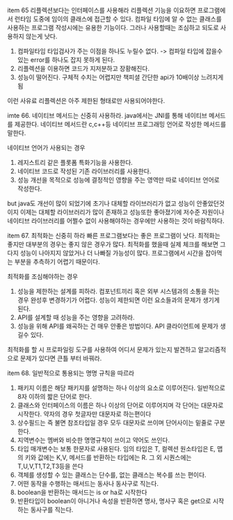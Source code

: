 item 65 리플렉션보다는 인터페이스를 사용해라
리플렉션 기능을 이요하면 프로그램에서 런타임 도중에 임이의 클래스에 접근할 수 있다.
컴파일 타임에 알 수 없는 클래스를 사용하는 프로그램 작성시에는 유용한 기능이다.
그러나 사용할때는 조심하고 되도로 사용하지 않는게 낫다.

1. 컴파일타임 타입검사가 주는 이점을 하나도 누릴수 없다. -> 컴파일 타입에 잡을수 있는 error를 하나도 잡지 못하게 된다.
2. 리플렉션을 이용하면 코드가 지저분하고 장황해진다.
3. 성능이 떨어진다. 구체적 수치는 어렵지만 책피셜 간단한 api가 10배이상 느려지게 됨

이런 사유료 리플렉션은 아주 제한된 형태로만 사용되어야한다.

imte 66. 네이티브 메서드는 신중히 사용하라.
java에서는 JNI를 통해 네이티브 메서드를 제공한다. 
네이티브 메서드란 c,c++등 네이티브 프로그래밍 언어로 작성한 메서드를 말한다.

네이티브 언어가 사용되는 경우
1. 레지스트리 같은 플롯폼 특화기능을 사용한다.
2. 네이티브 코드로 작성된 기존 라이브러리를 사용한다.
3. 성능 개선을 목적으로 성능에 결정적인 영향을 주는 영역만 따로 네이티브 언어로 작성한다.
 

but 
java도 개선이 많이 되었기에 초기나 대체할 라이브러리가 없고 성능이 안좋았던것이지
이제는 대체할 라이브러리가 많이 존재하고 성능또한 좋아졌기에 
저수준 자원이나 네이티브 라이브러리를 어쩔수 없이 사용해야하는 경우에만 사용하는 것이 바람직하다.

item 67. 최적화는 신중히 하라
빠른 프로그램보다는 좋은 프로그램이 낫다.
최적화는 좋지만 대부분의 경우는 좋지 않은 경우가 많다. 최적화를 했을때
실제 체크를 해보면 그다지 성능이 나아지지 않았거나 더 나빠질 가능성이 많다.
프로그램에서 시간을 잡아먹는 부분을 추측하기 어렵기 때문이다.

최적화를 조심해야하는 경우
1. 성능을 제한하는 설계를 피하라.
컴포넌트끼리 혹은 외부 시스템과의 소통을 하는 경우 완성후 변경하기가 어렵다.
성능이 제한되면 이런 요소들과의 문제가 생기게 된다.
2. API를 설계할 때 성능을 주는 영향을 고려하라.
3. 성능을 위해 API를 왜곡하는 건 매우 안좋은 방법이다.
API 클라이언트에 문제가 생길수 있다.

최적화를 할 시 프로파일링 도구를 사용하여 어디서 문제가 있는지 발견하고
알고리즘적으로 문제가 있다면 큰틀 부터 바꿔라. 

item 68. 일반적으로 통용되는 명명 규칙을 따르라
1. 패키지 이름은 해당 패키지를 설명하는 하나 이상의 요소로 이루어진다.
일반적으로 8자 이하의 짧은 단어로 한다.
2. 클래스와 인터페이스의 이름은 하나 이상의 단어로 이루어지며 각 단어는 대문자로 시작한다. 약자의 경우 첫글자만 대문자로 하는편이다
3. 상수필드는 즉 불면 참조타입일 경우 모두 대문자로 쓰이며 단어사이는 밑줄로 구분한다.
4. 지역변수는 멤버와 비슷한 명명규칙이 쓰이고 약어도 쓰인다.
5. 타입 매개변수는 보통 한문자로 사용된다.
임의 타입은 T, 컬렉션 원소타입은 E, 맵의 키와 값에는 K,V, 메서드를 반환하는 타입에는 R. 그 외 시퀀스에는 T,U,V,T1,T2,T3등을 쓴다
6. 객체를 생성할 수 있는 클래스는 단수를, 없는 클래스는 복수를 쓰는 편이다.
7. 어떤 동작을 수행하는 매서드는 동사나 동사구로 직는다.
8. boolean을 반환하는 매서드는 is or ha로 시작한다
9. 반환타입이 boolean이 아니거나 속성을 반환하면 명사, 명사구 혹은 get으로 시작하는 동사구를 직는다.